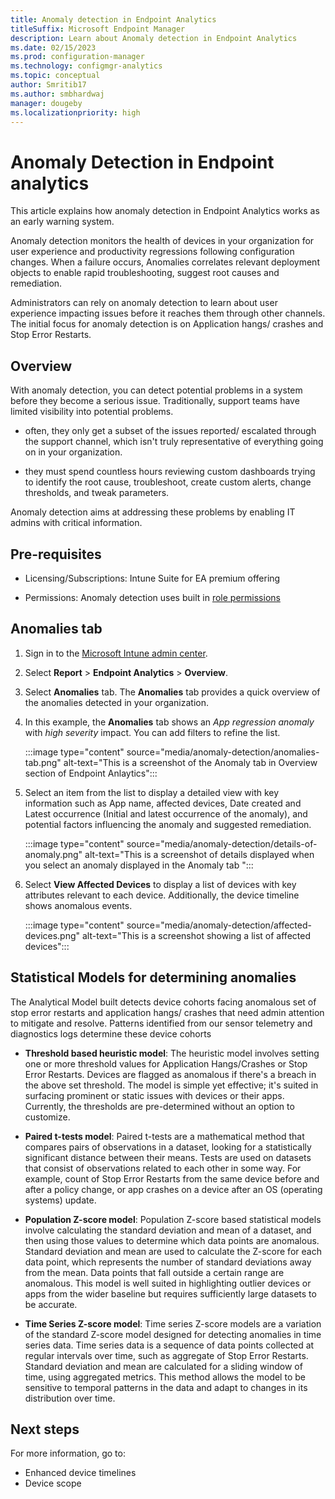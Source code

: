 ```yaml
---
title: Anomaly detection in Endpoint Analytics
titleSuffix: Microsoft Endpoint Manager
description: Learn about Anomaly detection in Endpoint Analytics
ms.date: 02/15/2023
ms.prod: configuration-manager
ms.technology: configmgr-analytics
ms.topic: conceptual
author: Smritib17
ms.author: smbhardwaj
manager: dougeby
ms.localizationpriority: high
---
```



# Anomaly Detection in Endpoint analytics

This article explains how anomaly detection in Endpoint Analytics works as an early warning system.

Anomaly detection monitors the health of devices in your organization for user experience and productivity regressions following configuration changes. When a failure occurs, Anomalies correlates relevant deployment objects to enable rapid troubleshooting, suggest root causes and remediation.

Administrators can rely on anomaly detection to learn about user experience impacting issues before it reaches them through other channels. The initial focus for anomaly detection is on Application hangs/ crashes and Stop Error Restarts.

## Overview

With anomaly detection, you can detect potential problems in a system before they become a serious issue. Traditionally, support teams have limited visibility into potential problems.  

- often, they only get a subset of the issues reported/ escalated through the support channel, which isn't truly representative of everything going on in your organization.  

- they must spend countless hours reviewing custom dashboards trying to identify the root cause, troubleshoot, create custom alerts, change thresholds, and tweak parameters.  

Anomaly detection aims at addressing these problems by enabling IT admins with critical information.

## Pre-requisites

- Licensing/Subscriptions: Intune Suite for EA premium offering

- Permissions: Anomaly detection uses built in [role permissions](overview.md#built-in-role-permissions)  

## Anomalies tab

1. Sign in to the [Microsoft Intune admin center](https://go.microsoft.com/fwlink/?linkid=2109431).
2. Select **Report** > **Endpoint Analytics** > **Overview**.
3. Select **Anomalies** tab. The **Anomalies** tab provides a quick overview of the anomalies detected in your organization.
4. In this example, the **Anomalies** tab shows an *App regression anomaly* with *high severity* impact. You can add filters to refine the list. 

   :::image type="content" source="media/anomaly-detection/anomalies-tab.png" alt-text="This is a screenshot of the Anomaly tab in Overview section of Endpoint Anlaytics":::

5. Select an item from the list to display a detailed view with key information such as App name, affected devices, Date created and Latest occurrence (Initial and latest occurrence of the anomaly), and potential factors influencing the anomaly and suggested remediation.

   :::image type="content" source="media/anomaly-detection/details-of-anomaly.png" alt-text="This is a screenshot of details displayed when you select an anomaly displayed in the Anomaly tab ":::

6. Select **View Affected Devices** to display a list of devices with key attributes relevant to each device. Additionally, the device timeline shows anomalous events.  

   :::image type="content" source="media/anomaly-detection/affected-devices.png" alt-text="This is a screenshot showing a list of affected devices":::

## Statistical Models for determining anomalies

The Analytical Model built detects device cohorts facing anomalous set of stop error restarts and application hangs/ crashes that need admin attention to mitigate and resolve. Patterns identified from our sensor telemetry and diagnostics logs determine these device cohorts

- **Threshold based heuristic model**: The heuristic model involves setting one or more threshold values for Application Hangs/Crashes or Stop Error Restarts. Devices are flagged as anomalous if there's a breach in the above set threshold. The model is simple yet effective; it's suited in surfacing prominent or static issues with devices or their apps. Currently, the thresholds are pre-determined without an option to customize.  

- **Paired t-tests model**: Paired t-tests are a mathematical method that compares pairs of observations in a dataset, looking for a statistically significant distance between their means. Tests are used on datasets that consist of observations related to each other in some way. For example, count of Stop Error Restarts from the same device before and after a policy change, or app crashes on a device after an OS (operating systems) update.  

- **Population Z-score model**: Population Z-score based statistical models involve calculating the standard deviation and mean of a dataset, and then using those values to determine which data points are anomalous. 
Standard deviation and mean are used to calculate the Z-score for each data point, which represents the number of standard deviations away from the mean. Data points that fall outside a certain range are anomalous. This model is well suited in highlighting outlier devices or apps from the wider baseline but requires sufficiently large datasets to be accurate. 

- **Time Series Z-score model**: Time series Z-score models are a variation of the standard Z-score model designed for detecting anomalies in time series data. Time series data is a sequence of data points collected at regular intervals over time, such as aggregate of Stop Error Restarts. 
Standard deviation and mean are calculated for a sliding window of time, using aggregated metrics. This method allows the model to be sensitive to temporal patterns in the data and adapt to changes in its distribution over time.

## Next steps 

For more information, go to:

- Enhanced device timelines
- Device scope  

